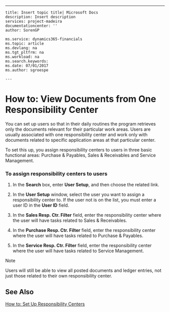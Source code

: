 ---
    title: Insert topic title| Microsoft Docs
    description: Insert description
    services: project-madeira
    documentationcenter: ''
    author: SorenGP

    ms.service: dynamics365-financials
    ms.topic: article
    ms.devlang: na
    ms.tgt_pltfrm: na
    ms.workload: na
    ms.search.keywords:
    ms.date: 07/01/2017
    ms.author: sgroespe

    ---
# How to: View Documents from One Responsibility Center
You can set up users so that in their daily routines the program retrieves only the documents relevant for their particular work areas. Users are usually associated with one responsibility center and work only with documents related to specific application areas at that particular center.  
  
 To set this up, you assign responsibility centers to users in three basic functional areas: Purchase & Payables, Sales & Receivables and Service Management.  
  
### To assign responsibility centers to users  
  
1.  In the **Search** box, enter **User Setup**, and then choose the related link.  
  
2.  In the **User Setup** window, select the user you want to assign a responsibility center to. If the user not is on the list, you must enter a user ID in the **User ID** field.  
  
3.  In the **Sales Resp. Ctr. Filter** field, enter the responsibility center where the user will have tasks related to Sales & Receivables.  
  
4.  In the **Purchase Resp. Ctr. Filter** field, enter the responsibility center where the user will have tasks related to Purchase & Payables.  
  
5.  In the **Service Resp. Ctr. Filter** field, enter the responsibility center where the user will have tasks related to Service Management.  
  
> [!NOTE]  
>  Users will still be able to view all posted documents and ledger entries, not just those related to their own responsibility center.  
  
## See Also  
 [How to: Set Up Responsibility Centers](../../Finance/how-to-set-up-responsibility-centers.md)
